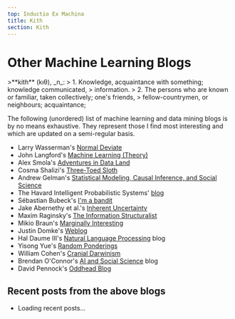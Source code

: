 ```yaml
---
top: Inductio Ex Machina
title: Kith
section: Kith
---
```


Other Machine Learning Blogs
============================

<div class="note">
>**kith** (kıθ), _n_:    
>  1. Knowledge, acquaintance with something; knowledge communicated, 
>     information.   
>  2. The persons who are known or familiar, taken collectively; one's friends, 
>     fellow-countrymen, or neighbours; acquaintance;   

</div>

<p></p>

The following (unordered) list of machine learning and data mining blogs is by
no means exhaustive. They represent those I find most interesting and which are
updated on a semi-regular basis.

*  Larry Wasserman's [Normal Deviate](http://normaldeviate.wordpress.com)
*  John Langford's [Machine Learning (Theory)](http://hunch.net)
*  Alex Smola's [Adventures in Data Land](http://blog.smola.org/)
*  Cosma Shalizi's [Three-Toed Sloth](http://bactra.org/weblog)
*  Andrew Gelman's [Statistical Modeling, Causal Inference, and Social Science](http://andrewgelman.com/)
*  The Havard Intelligent Probabilistic Systems' [blog](https://hips.seas.harvard.edu/blog/)
*  Sébastian Bubeck's [I'm a bandit](https://blogs.princeton.edu/imabandit/author/sebastien-bubeck/)
*  Jake Abernethy et al.'s [Inherent Uncertainty](http://inherentuncertainty.org/)
*  Maxim Raginsky's [The Information Structuralist](http://infostructuralist.wordpress.com/)
*  Mikio Braun's [Marginally Interesting](http://blog.mikiobraun.de/)
*  Justin Domke's [Weblog](http://justindomke.wordpress.com)
*  Hal Daume III's [Natural Language Processing](http://nlpers.blogspot.com/) blog
*  Yisong Yue's [Random Ponderings](http://yyue.blogspot.com/)
*  William Cohen's [Cranial Darwinism](http://wcohen.blogspot.com)
*  Brendan O'Connor's [AI and Social Science](http://anyall.org/blog/) blog
*  David Pennock's [Oddhead Blog](http://blog.oddhead.com)

## Recent posts from the above blogs

 <ul id="amjr">
   <li>Loading recent posts...</li>
 </ul>

 <script type="text/javascript" src="http://ajax.googleapis.com/ajax/libs/jquery/1/jquery.min.js"></script>
 <script type="text/javascript" src="/js/amjr.js"></script>
 <script type="text/javascript" src="/js/amjr-sources.js"></script>
